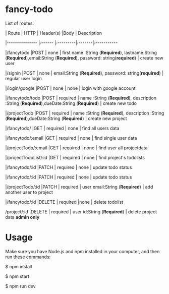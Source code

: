 # fancy-todo


List of routes:

|   Route               | HTTP  |   Header(s) |Body    | Description

|---------------        |:------    |:---------|:-------|:-----------

|/fancytodo             |POST       | none     | first name :String (**Required**), lastname:String (**Required**),email:String (**Required**), password: string(**required**)    | create new user 

|/signin                |POST       | none     | email:String (**Required**), password: string(**required**)  | regular user login

|/login/google            |POST       | none     | none   | login with google account

|/fancytodo/todo        |POST       | required | name :String (**Required**), description :String (**Required**),dueDate:String (**Required**) | create new todo

|/projectTodo           |POST       | required  | name :String (**Required**), description :String (**Required**),dueDate:String (**Required**)  | create new project

|/fancytodo/            |GET        | required  | none    | find all users data

|/fancytodo/:email      |GET        | required  | none    | find single user data

|/projectTodo/:email    |GET        | required  | none    | find user all projectdata

|/projectTodoList/:id   |GET        | required  | none    | find project's todolists

|/fancytodo/:id         |PATCH      | required  | none    | update todo status

|/fancytodo/:id         |PATCH      | required  | none    | update todo status

|/projectTodo/:id       |PATCH      | required  | user email:String (**Required**)    | add another user to project 


|/fancytodo/:id         |DELETE     | required  |none      | delete todolist


/project/:id            |DELETE     | required  | user id:String (**Required**)  | delete project data **admin only**




# Usage

Make sure you have Node.js and npm installed in your computer, and then run these commands:

$ npm install <br/>

$ npm start <br/>

$ npm run dev
